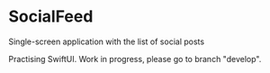 # SocialFeed
Single-screen application with the list of social posts

Practising SwiftUI. Work in progress, please go to branch "develop".

